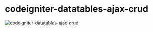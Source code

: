 # codeigniter-datatables-ajax-crud

![codeigniter-datatables-ajax-crud](https://user-images.githubusercontent.com/14862922/91078643-22ecf600-e66d-11ea-88b8-f509c8df7eea.PNG)
